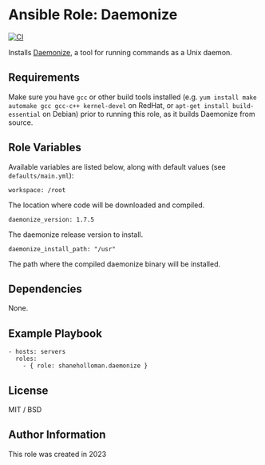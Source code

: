 # Ansible Role: Daemonize

[![CI](https://github.com/shaneholloman-org/ansible-role-daemonize/actions/workflows/ci.yml/badge.svg)](https://github.com/shaneholloman-org/ansible-role-daemonize/actions/workflows/ci.yml)

Installs [Daemonize](http://software.clapper.org/daemonize/), a tool for running commands as a Unix daemon.

## Requirements

Make sure you have `gcc` or other build tools installed (e.g. `yum install make automake gcc gcc-c++ kernel-devel` on RedHat, or `apt-get install build-essential` on Debian) prior to running this role, as it builds Daemonize from source.

## Role Variables

Available variables are listed below, along with default values (see `defaults/main.yml`):

    workspace: /root

The location where code will be downloaded and compiled.

    daemonize_version: 1.7.5

The daemonize release version to install.

    daemonize_install_path: "/usr"

The path where the compiled daemonize binary will be installed.

## Dependencies

None.

## Example Playbook

    - hosts: servers
      roles:
        - { role: shaneholloman.daemonize }

## License

MIT / BSD

## Author Information

This role was created in 2023


